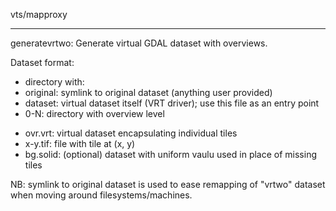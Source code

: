 vts/mapproxy

---

generatevrtwo: Generate virtual GDAL dataset with overviews.

Dataset format:
* directory with:
 * original: symlink to original dataset (anything user provided)
 * dataset: virtual dataset itself (VRT driver); use this file as an entry point
 * 0-N: directory with overview level
  - ovr.vrt: virtual dataset encapsulating individual tiles
  - x-y.tif: file with tile at (x, y)
  - bg.solid: (optional) dataset with uniform vaulu used in place of missing tiles

NB: symlink to original dataset is used to ease remapping of "vrtwo" dataset
when moving around filesystems/machines.
